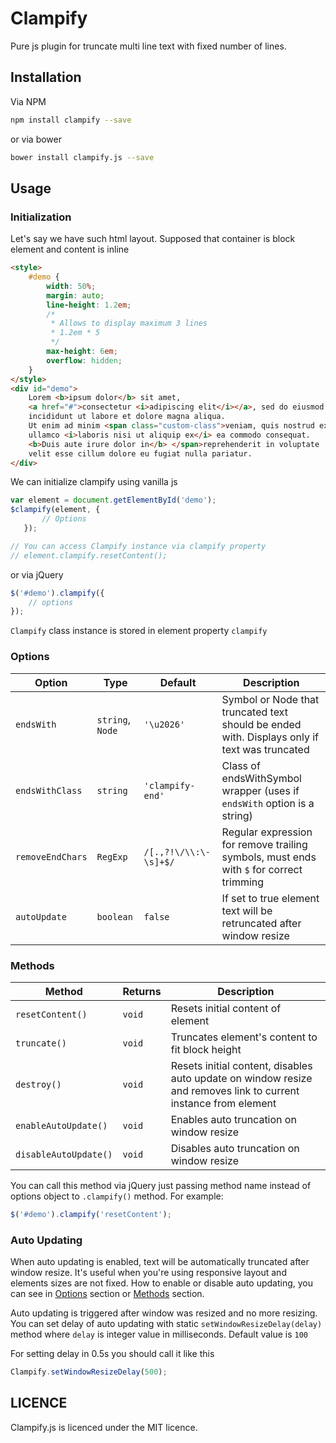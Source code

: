 # Clampify

Pure js plugin for truncate multi line text with fixed number of lines.

## Installation

Via NPM
```bash
npm install clampify --save
```
or via bower
```bash
bower install clampify.js --save
```

## Usage

### Initialization
Let's say we have such html layout. Supposed that container is block element and content is inline
```html
<style>
    #demo {
        width: 50%;
        margin: auto;
        line-height: 1.2em;
        /* 
         * Allows to display maximum 3 lines
         * 1.2em * 5
         */
        max-height: 6em;
        overflow: hidden;
    }
</style>
<div id="demo">
    Lorem <b>ipsum dolor</b> sit amet, 
    <a href="#">consectetur <i>adipiscing elit</i></a>, sed do eiusmod tempor 
    incididunt ut labore et dolore magna aliqua. 
    Ut enim ad minim <span class="custom-class">veniam, quis nostrud exercitation 
    ullamco <i>laboris nisi ut aliquip ex</i> ea commodo consequat. 
    <b>Duis aute irure dolor in</b> </span>reprehenderit in voluptate 
    velit esse cillum dolore eu fugiat nulla pariatur.
</div>
```

We can initialize clampify using vanilla js
```javascript
var element = document.getElementById('demo');
$clampify(element, {
       // Options
   });

// You can access Clampify instance via clampify property
// element.clampify.resetContent();
```

or via jQuery
```javascript
$('#demo').clampify({
    // options
});
```

`Clampify` class instance is stored in element property `clampify`

### Options

Option | Type | Default | Description
------ | ---- | ------- | -----------
`endsWith` | `string`, `Node` | `'\u2026'` | Symbol or Node that truncated text should be ended with. Displays only if text was truncated
`endsWithClass` | `string` | `'clampify-end'` | Class of endsWithSymbol wrapper (uses if `endsWith` option is a string)
`removeEndChars` | `RegExp` | `/[.,?!\/\\:\-\s]+$/` | Regular expression for remove trailing symbols, must ends with `$` for correct trimming
`autoUpdate` | `boolean` | `false` | If set to true element text will be retruncated after window resize

### Methods
Method | Returns | Description
------ | ------- | -----------
`resetContent()` | `void` | Resets initial content of element
`truncate()` | `void` | Truncates element's content to fit block height
`destroy()` | `void` | Resets initial content, disables auto update on window resize and removes link to current instance from element
`enableAutoUpdate()` | `void` | Enables auto truncation on window resize
`disableAutoUpdate()` | `void` | Disables auto truncation on window resize

You can call this method via jQuery just passing method name instead of options object to `.clampify()` method. 
For example:
```javascript
$('#demo').clampify('resetContent');
```

### Auto Updating
When auto updating is enabled, text will be automatically truncated after window resize. It's useful when you're using responsive layout and elements sizes are not fixed. 
How to enable or disable auto updating, you can see in [Options](#options) section or [Methods](#methods) section.

Auto updating is triggered after window was resized and no more resizing. You can set delay of auto updating with static `setWindowResizeDelay(delay)` method where `delay` is integer value in milliseconds. Default value is `100`

For setting delay in 0.5s you should call it like this
```javascript
Clampify.setWindowResizeDelay(500);
```

## LICENCE
Clampify.js is licenced under the MIT licence.
